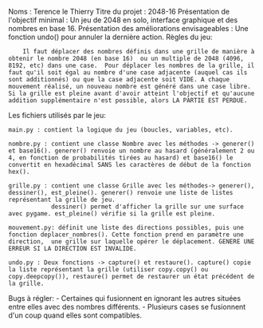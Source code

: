 Noms : Terence le Thierry
Titre du projet : 2048-16
Présentation de l'objectif minimal : Un jeu de 2048 en solo, interface graphique et des nombres en base 16.
Présentation des améliorations envisageables : Une fonction undo() pour annuler la dernière action.
Règles du jeu:

        Il faut déplacer des nombres définis dans une grille de manière à obtenir le nombre 2048 (en base 16)  ou un multiple de 2048 (4096, 8192, etc) dans une case.  Pour déplacer les nombres de la grille, il faut qu'il soit égal au nombre d'une case adjacente (auquel cas ils sont additionnés) ou que la case adjacente soit VIDE. A chaque mouvement réalisé, un nouveau nombre est généré dans une case libre. Si la grille est pleine avant d'avoir atteint l'objectif et qu'aucune addition supplémentaire n'est possible, alors LA PARTIE EST PERDUE.

Les fichiers utilisés par le jeu:

    main.py : contient la logique du jeu (boucles, variables, etc).

    nombre.py : contient une classe Nombre avec les méthodes -> generer() et base16(). generer() renvoie un nombre au hasard (généralement 2 ou 4, en fonction de probabilités tirées au hasard) et base16() le convertit en hexadécimal SANS les caractères de début de la fonction hex().

    grille.py : contient une classe Grille avec les méthodes-> generer(), dessiner(), est_pleine(). generer() renvoie une liste de listes représentant la grille de jeu.
                dessiner() permet d'afficher la grille sur une surface avec pygame. est_pleine() vérifie si la grille est pleine.

    mouvement.py: définit une liste des directions possibles, puis une fonction deplacer_nombres(). Cette fonction prend en paramètre une direction,  une grille sur laquelle opérer le déplacement. GENERE UNE ERREUR SI LA DIRECTION EST INVALIDE.

    undo.py : Deux fonctions -> capture() et restaure(). capture() copie la liste représentant la grille (utiliser copy.copy() ou copy.deepcopy()), restaure() permet de restaurer un état précédent de la grille.



Bugs à régler:
        - Certaines qui fusionnent en ignorant les autres situées entre elles avec des nombres différents.
        - Plusieurs cases se fusionnent d'un coup quand elles sont compatibles.